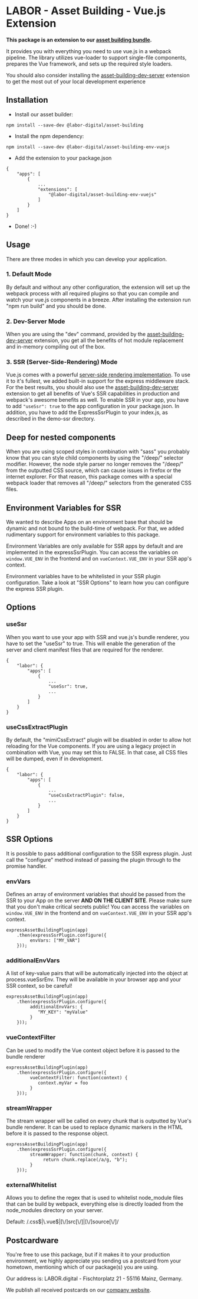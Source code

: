# LABOR - Asset Building - Vue.js Extension
**This package is an extension to our [asset building bundle](https://www.npmjs.com/package/@labor-digital/asset-building).**

It provides you with everything you need to use vue.js in a webpack pipeline.
The library utilizes vue-loader to support single-file components, prepares the Vue framework, and sets up the required style loaders.

You should also consider installing the [asset-building-dev-server](https://www.npmjs.com/package/@labor-digital/asset-building-dev-server) extension to get the most out of your local development experience

## Installation

* Install our asset builder:
``` 
npm install --save-dev @labor-digital/asset-building
```
* Install the npm dependency:
```
npm install --save-dev @labor-digital/asset-building-env-vuejs
```
* Add the extension to your package.json
```
{ 
    "apps": [
        {
            ...
            "extensions": [
                "@labor-digital/asset-building-env-vuejs"
            ]
        }
    ]
}
```
* Done! :-)

## Usage

There are three modes in which you can develop your application.

### 1. Default Mode

By default and without any other configuration, the extension will set up the webpack process with all required plugins so that you can compile and watch your vue.js components in a breeze. After installing the extension run "npm run build" and you should be done.

### 2. Dev-Server Mode

When you are using the "dev" command, provided by the [asset-building-dev-server](https://www.npmjs.com/package/@labor-digital/asset-building-dev-server) extension,
you get all the benefits of hot module replacement and in-memory compiling out of the box.

### 3. SSR (Server-Side-Rendering) Mode

Vue.js comes with a powerful [server-side rendering implementation](https://ssr.vuejs.org/). To use it to it's fullest, we added built-in support for the express middleware stack. For the best results, you should also use the [asset-building-dev-server](https://www.npmjs.com/package/@labor-digital/asset-building-dev-server) extension to get all benefits of Vue's SSR capabilities in production and webpack's awesome benefits as well.
To enable SSR in your app, you have to add ``` "useSsr": true ``` to the app configuration in your package.json. In addition, you have to add the ExpressSsrPlugin to your index.js, as described in the demo-ssr directory.

## Deep for nested components

When you are using scoped styles in combination with "sass" you probably know that you can style child components by using the "/deep/" selector modifier.
However, the node style parser no longer removes the "/deep/" from the outputted CSS source, which can cause issues in firefox or the internet explorer.
For that reason, this package comes with a special webpack loader that removes all "/deep/" selectors from the generated CSS files.

## Environment Variables for SSR

We wanted to describe Apps on an environment base that should be dynamic and not bound to the build-time of webpack.
For that, we added rudimentary support for environment variables to this package. 

Environment Variables are only available for SSR apps by default and are implemented in the expressSsrPlugin.
You can access the variables on ```window.VUE_ENV``` in the frontend and on ```vueContext.VUE_ENV``` in your SSR app's context.

Environment variables have to be whitelisted in your SSR plugin configuration. Take a look at "SSR Options" to learn how you can configure the express SSR plugin.

## Options

### useSsr

When you want to use your app with SSR and vue.js's bundle renderer, you have to set the "useSsr" to true.
This will enable the generation of the server and client manifest files that are required for the renderer.
```
{
    "labor": {
        "apps": [
            {
                ...
                "useSsr": true,
                ...
            }
        ]
    }
}
```

### useCssExtractPlugin

By default, the "mimiCssExtract" plugin will be disabled in order to allow hot reloading for the Vue components. 
If you are using a legacy project in combination with Vue, you may set this to FALSE. In that case, all CSS files will be dumped, even if in development.

```
{
    "labor": {
        "apps": [
            {
                ...
                "useCssExtractPlugin": false,
                ...
            }
        ]
    }
}
```

## SSR Options

It is possible to pass additional configuration to the SSR express plugin.
Just call the "configure" method instead of passing the plugin through to the promise handler.

### envVars

Defines an array of environment variables that should be passed from the SSR to your App on the server **AND ON THE CLIENT SITE**. 
Please make sure that you don't make critical secrets public! You can access the variables on ```window.VUE_ENV``` in the frontend and on ```vueContext.VUE_ENV``` in your SSR app's context.
```
expressAssetBuildingPlugin(app)
    .then(expressSsrPlugin.configure({
         envVars: ["MY_VAR"]
    }));
```

### additionalEnvVars

A list of key-value pairs that will be automatically injected into the object at process.vueSsrEnv.
They will be available in your browser app and your SSR context, so be careful!
```
expressAssetBuildingPlugin(app)
    .then(expressSsrPlugin.configure({
         additionalEnvVars: {
            "MY_KEY": "myValue"
         }
    }));
```

### vueContextFilter

Can be used to modify the Vue context object before it is passed to the bundle renderer
```
expressAssetBuildingPlugin(app)
    .then(expressSsrPlugin.configure({
         vueContextFilter: function(context) {
            context.myVar = foo
         }
    }));
```

### streamWrapper

The stream wrapper will be called on every chunk that is outputted by Vue's bundle renderer.
It can be used to replace dynamic markers in the HTML before it is passed to the response object.
```
expressAssetBuildingPlugin(app)
    .then(expressSsrPlugin.configure({
         streamWrapper: function(chunk, context) {
              return chunk.replace(/a/g, "b");
         }
    }));
```

### externalWhitelist
Allows you to define the regex that is used to whitelist
node_module files that can be build by webpack, everything else is directly loaded
from the node_modules directory on your server.

Default: /\.css$|\.vue$|[\\\/]src[\\\/]|[\\\/]source[\\\/]/

## Postcardware

You're free to use this package, but if it makes it to your production environment, we highly appreciate you sending us a postcard from your hometown, mentioning which of our package(s) you are using.

Our address is: LABOR.digital - Fischtorplatz 21 - 55116 Mainz, Germany.

We publish all received postcards on our [company website](https://labor.digital). 
